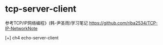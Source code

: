# tcp-server-client
参考TCP/IP网络编程》(韩-尹圣雨)学习笔记
https://github.com/riba2534/TCP-IP-NetworkNote

[+] ch4 echo-server-client
